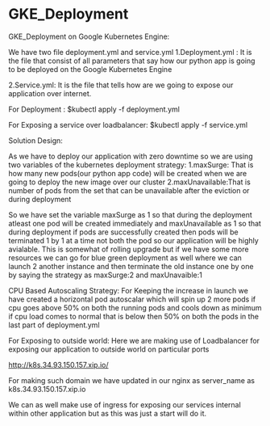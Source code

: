 # GKE_Deployment
GKE_Deployment on Google Kubernetes Engine:

We have two file deployment.yml and service.yml
1.Deployment.yml :
It is the file that consist of all parameters that say how our python app is going to be deployed on the Google Kubernetes Engine

2.Service.yml:
It is the file that tells how are we going to expose our application over internet.

For Deployment :
$kubectl apply -f deployment.yml

For Exposing a service over loadbalancer:
$kubectl apply -f service.yml

Solution Design:

As we have to deploy our application with zero downtime so we are using two variables of the kubernetes deployment strategy:
1.maxSurge: That is how many new pods(our python app code) will be created when we are going to deploy the new image over our cluster
2.maxUnavailable:That is number of pods from the set that can be unavailable after the eviction or during deployment

So we have set the variable maxSurge as 1 so that during the deployment atleast one pod will be created immediately and maxUnavailable as 1 so that during deployment if pods are successfully created then pods will be terminated 1 by 1 at a time not both the pod so our application will be highly avialable.
This is somewhat of rolling upgrade but if we have some more resources we can go for blue green deployment as well where we can launch 2 another instance and then terminate the old instance one by one by saying the strategy as maxSurge:2 and maxUnavaible:1

CPU Based Autoscaling Strategy:
For Keeping the increase in launch we have created a horizontal pod autoscalar which will spin up 2 more pods if cpu goes above 50% on both the running pods and cools down as minimum if cpu load comes to normal that is below then 50% on both the pods in the last part of deployment.yml 

For Exposing to outside world:
Here we are making use of Loadbalancer for exposing our application to outside world on particular ports

http://k8s.34.93.150.157.xip.io/

For making such domain we have updated in our nginx as server_name as k8s.34.93.150.157.xip.io

We can as well make use of ingress for exposing our services internal within other application but as this was just a start will do it.











